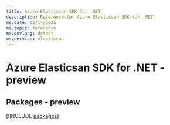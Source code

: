 ```yaml
---
title: Azure Elasticsan SDK for .NET
description: Reference for Azure Elasticsan SDK for .NET
ms.date: 02/14/2025
ms.topic: reference
ms.devlang: dotnet
ms.service: elasticsan
---
```

# Azure Elasticsan SDK for .NET - preview
## Packages - preview
[!INCLUDE [packages](elasticsan-index.md)]